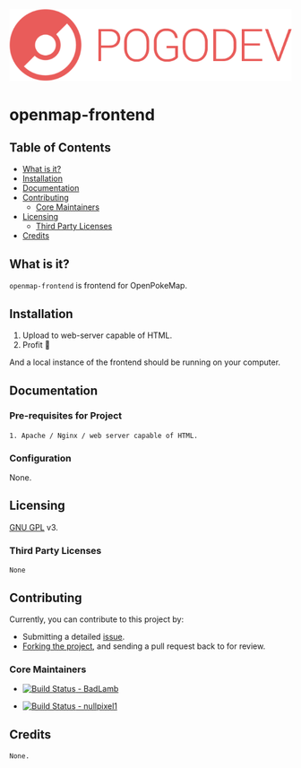 [![POGODEV](https://github.com/pogodevorg/assets/blob/master/public/img/logo-github.png?raw=true)](https://pogodev.org)

# openmap-frontend

## Table of Contents

* [What is it?](#what-is-it)
* [Installation](#installation)
* [Documentation](#documentation)
* [Contributing](#contributing)
  * [Core Maintainers](#core-maintainers)
* [Licensing](#licensing)
  * [Third Party Licenses](#third-party-licenses)
* [Credits](#credits)

## What is it?
`openmap-frontend` is frontend for OpenPokeMap.

## Installation

1. Upload to web-server capable of HTML.
2. Profit :tada:

And a local instance of the frontend should be running on your computer.

## Documentation
### Pre-requisites for Project
	1. Apache / Nginx / web server capable of HTML.

### Configuration

None.


## Licensing
[GNU GPL](https://github.com/pogointel/openmap-frontend/blob/master/LICENSE) v3.

### Third Party Licenses
    None

## Contributing
Currently, you can contribute to this project by:
* Submitting a detailed [issue](https://github.com/pogointel/openmap-frontend/issues/new).
* [Forking the project](https://github.com/pogointel/openmap-frontend/fork), and sending a pull request back to for review.

### Core Maintainers

* [![Build Status](https://github.com/BadLamb.png?size=36) - BadLamb](https://github.com/BadLamb)

* [![Build Status](https://github.com/nullpixel1.png?size=36) - nullpixel1](https://github.com/nullpixel1)

## Credits
    None.
